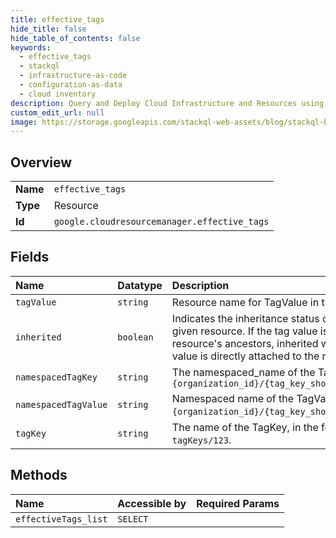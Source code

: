 ```yaml
---
title: effective_tags
hide_title: false
hide_table_of_contents: false
keywords:
  - effective_tags
  - stackql
  - infrastructure-as-code
  - configuration-as-data
  - cloud inventory
description: Query and Deploy Cloud Infrastructure and Resources using SQL
custom_edit_url: null
image: https://storage.googleapis.com/stackql-web-assets/blog/stackql-blog-post-featured-image.png
---
```

  
    

## Overview
<table><tbody>
<tr><td><b>Name</b></td><td><code>effective_tags</code></td></tr>
<tr><td><b>Type</b></td><td>Resource</td></tr>
<tr><td><b>Id</b></td><td><code>google.cloudresourcemanager.effective_tags</code></td></tr>
</tbody></table>

## Fields
| Name | Datatype | Description |
|:-----|:---------|:------------|
| `tagValue` | `string` | Resource name for TagValue in the format `tagValues/456`. |
| `inherited` | `boolean` | Indicates the inheritance status of a tag value attached to the given resource. If the tag value is inherited from one of the resource's ancestors, inherited will be true. If false, then the tag value is directly attached to the resource, inherited will be false. |
| `namespacedTagKey` | `string` | The namespaced_name of the TagKey, in the format of `{organization_id}/{tag_key_short_name}` |
| `namespacedTagValue` | `string` | Namespaced name of the TagValue. Must be in the format `{organization_id}/{tag_key_short_name}/{tag_value_short_name}`. |
| `tagKey` | `string` | The name of the TagKey, in the format `tagKeys/{id}`, such as `tagKeys/123`. |
## Methods
| Name | Accessible by | Required Params |
|:-----|:--------------|:----------------|
| `effectiveTags_list` | `SELECT` |  |
